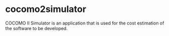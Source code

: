 # cocomo2simulator
COCOMO II Simulator is an application that is used for the cost estimation of the software to be developed.
